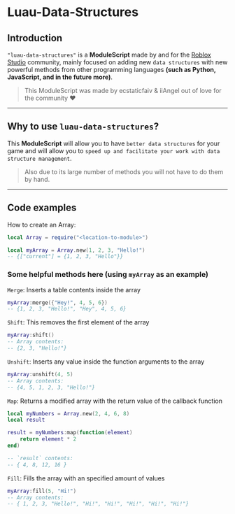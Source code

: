 # Luau-Data-Structures

## Introduction

`"luau-data-structures"` is a **ModuleScript** made by and for the [Roblox Studio](https://www.roblox.com/create) community, mainly focused on adding new `data structures` with new powerful methods from other programming languages **(such as Python, JavaScript, and in the future more)**.

> This ModuleScript was made by ecstaticfaiv & iiAngel out of love for the community ♥

---

## Why to use `luau-data-structures`?

This **ModuleScript** will allow you to have `better data structures` for your game and will allow you to `speed up and facilitate your work with data structure management`.

> Also due to its large number of methods you will not have to do them by hand.

---

## Code examples

How to create an Array:

```lua
local Array = require("<location-to-module>")

local myArray = Array.new(1, 2, 3, "Hello!")
-- {["current"] = {1, 2, 3, "Hello"}}
```

### Some helpful methods here (using `myArray` as an example)

`Merge`:
Inserts a table contents inside the array

```lua
myArray:merge({"Hey!", 4, 5, 6})
-- {1, 2, 3, "Hello!", "Hey", 4, 5, 6}
```

`Shift`:
This removes the first element of the array

```lua
myArray:shift()
-- Array contents:
-- {2, 3, "Hello!"}
```

`Unshift`:
Inserts any value inside the function arguments to the array

```lua
myArray:unshift(4, 5)
-- Array contents:
-- {4, 5, 1, 2, 3, "Hello!"}
```

`Map`:
Returns a modified array with the return value of the callback function

```lua
local myNumbers = Array.new(2, 4, 6, 8)
local result

result = myNumbers:map(function(element)
    return element * 2
end)

-- `result` contents:
-- { 4, 8, 12, 16 }
```

`Fill`:
Fills the array with an specified amount of values

```lua
myArray:fill(5, "Hi!")
-- Array contents:
-- { 1, 2, 3, "Hello!", "Hi!", "Hi!", "Hi!", "Hi!", "Hi!"}
```
